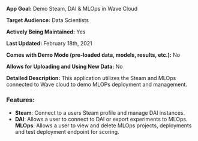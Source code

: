 **App Goal:** Demo Steam, DAI & MLOps in Wave Cloud

**Target Audience:** Data Scientists

**Actively Being Maintained:** Yes

**Last Updated:** February 18th, 2021

**Comes with Demo Mode (pre-loaded data, models, results, etc.):** No

**Allows for Uploading and Using New Data:** No

**Detailed Description:** This application utilizes the Steam and MLOps connected to Wave cloud to demo MLOPs deployment and management.

### **Features**:
* **Steam**: Connect to a users Steam profile and manage DAI instances.
* **DAI**: Allows a user to connect to DAI or export experiments to MLOps.
 **MLOps**: Allows a user to view and delete MLOps projects, deployments and test deployment endpoint for scoring.
